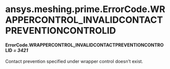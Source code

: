 # ansys.meshing.prime.ErrorCode.WRAPPERCONTROL_INVALIDCONTACTPREVENTIONCONTROLID



#### ErrorCode.WRAPPERCONTROL_INVALIDCONTACTPREVENTIONCONTROLID *= 3421*

Contact prevention specified under wrapper control doesn’t exist.

<!-- !! processed by numpydoc !! -->
